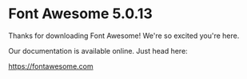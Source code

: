 # Font Awesome 5.0.13

Thanks for downloading Font Awesome! We're so excited you're here.

Our documentation is available online. Just head here:

https://fontawesome.com
